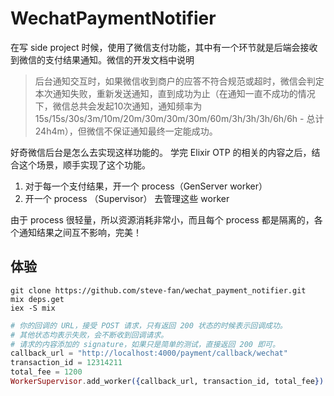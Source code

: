 # WechatPaymentNotifier

在写 side project 时候，使用了微信支付功能，其中有一个环节就是后端会接收到微信的支付结果通知。微信的开发文档中说明

>后台通知交互时，如果微信收到商户的应答不符合规范或超时，微信会判定本次通知失败，重新发送通知，直到成功为止（在通知一直不成功的情况下，微信总共会发起10次通知，通知频率为15s/15s/30s/3m/10m/20m/30m/30m/30m/60m/3h/3h/3h/6h/6h - 总计 24h4m），但微信不保证通知最终一定能成功。

好奇微信后台是怎么去实现这样功能的。
学完 Elixir OTP 的相关的内容之后，结合这个场景，顺手实现了这个功能。

1. 对于每一个支付结果，开一个 process（GenServer worker）
2. 开一个 process （Supervisor） 去管理这些 worker

由于 process 很轻量，所以资源消耗非常小，而且每个 process 都是隔离的，各个通知结果之间互不影响，完美！

## 体验

```shell
git clone https://github.com/steve-fan/wechat_payment_notifier.git
mix deps.get
iex -S mix
```

```elixir
# 你的回调的 URL，接受 POST 请求，只有返回 200 状态的时候表示回调成功。
# 其他状态均表示失败，会不断收到回调请求。
# 请求的内容添加的 signature，如果只是简单的测试，直接返回 200 即可。
callback_url = "http://localhost:4000/payment/callback/wechat"
transaction_id = 12314211
total_fee = 1200
WorkerSupervisor.add_worker({callback_url, transaction_id, total_fee})
```
